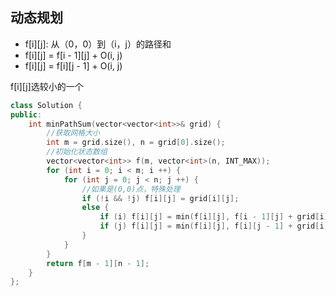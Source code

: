 ## 动态规划
* f[i][j]: 从（0，0）到（i，j）的路径和
* f[i][j] = f[i - 1][j] + O(i, j)
* f[i][j] = f[i][j - 1] + O(i, j)

f[i][j]选较小的一个

```C++
class Solution {
public:
    int minPathSum(vector<vector<int>>& grid) {
        //获取网格大小
        int m = grid.size(), n = grid[0].size();
        //初始化状态数组
        vector<vector<int>> f(m, vector<int>(n, INT_MAX));
        for (int i = 0; i < m; i ++) {
            for (int j = 0; j < n; j ++) {
                //如果是(0,0)点，特殊处理
                if (!i && !j) f[i][j] = grid[i][j];
                else {
                    if (i) f[i][j] = min(f[i][j], f[i - 1][j] + grid[i][j]);
                    if (j) f[i][j] = min(f[i][j], f[i][j - 1] + grid[i][j]);
                }
            }
        } 
        return f[m - 1][n - 1]; 
    }
};
```